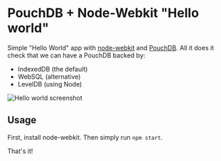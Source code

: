 PouchDB + Node-Webkit "Hello world"
=======================

Simple "Hello World" app with [node-webkit](https://github.com/rogerwang/node-webkit)
and [PouchDB](http://pouchdb.com). All it does it check that we can have a PouchDB backed by:

* IndexedDB (the default)
* WebSQL (alternative)
* LevelDB (using Node)

![Hello world screenshot](https://raw.githubusercontent.com/nolanlawson/node-webkit-pouchdb-demo/master/screenshot.png)

Usage
-----

First, install node-webkit.  Then simply run `npm start`.

That's it!
